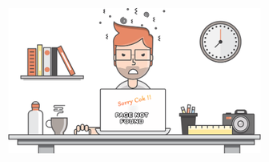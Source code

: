 ![Developer Digital](https://github.com/kiprox/Candro-Drive-Index/blob/gh-pages/assets/images/candro-maintenis.png)
